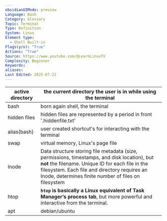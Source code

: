 ```yaml
---
obsidianUIMode: preview
Language: Bash
Category: Glossary
Topic: Terminal
Type: Definition
System: Linux
Element type:
  - Shell Built-in
Flags(y/n): "True"
Actions: "True"
Source: https://www.youtube.com/@LearnLinuxTV
Complexity: Beginner
Keywords: 
aliases: 
Last Edited: 2025-07-22
---
```


| active directory | the current directory the user is in while using the terminal                                                                                                                                                                                            |
| ---------------- | -------------------------------------------------------------------------------------------------------------------------------------------------------------------------------------------------------------------------------------------------------- |
| bash             | born again shell, the terminal                                                                                                                                                                                                                           |
| hidden files     | hidden files are represented by a period in front '.hiddenfile.txt'                                                                                                                                                                                      |
| alias(bash)      | user created shortcut's for interacting with the terminal                                                                                                                                                                                                |
| swap             | virtual memory, Linux's page file                                                                                                                                                                                                                        |
| Inode            | Data structure storing file metadata (size, permissions, timestamps, and disk location), but **not** the filename. Unique ID for each file in the filesystem. Each file and directory requires an Inode, determines finite number of files on filesystem |
| htop             | **`htop` is basically a Linux equivalent of Task Manager’s process tab**, but more powerful and interactive from the terminal.                                                                                                                           |
| apt              | debian/ubuntu                                                                                                                                                                                                                                            |
